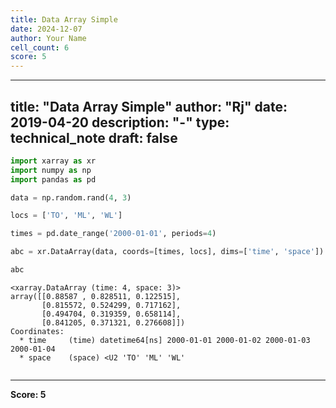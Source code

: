```yaml
---
title: Data Array Simple
date: 2024-12-07
author: Your Name
cell_count: 6
score: 5
---
```


---
title: "Data Array Simple"
author: "Rj"
date: 2019-04-20
description: "-"
type: technical_note
draft: false
---

```python
import xarray as xr
import numpy as np
import pandas as pd
```


```python
data = np.random.rand(4, 3)

locs = ['TO', 'ML', 'WL']

times = pd.date_range('2000-01-01', periods=4)
```


```python
abc = xr.DataArray(data, coords=[times, locs], dims=['time', 'space'])
```


```python
abc
```




    <xarray.DataArray (time: 4, space: 3)>
    array([[0.88587 , 0.828511, 0.122515],
           [0.815572, 0.524299, 0.717162],
           [0.494704, 0.319359, 0.658114],
           [0.841205, 0.371321, 0.276608]])
    Coordinates:
      * time     (time) datetime64[ns] 2000-01-01 2000-01-02 2000-01-03 2000-01-04
      * space    (space) <U2 'TO' 'ML' 'WL'




```python

```


---
**Score: 5**